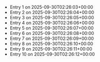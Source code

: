 - Entry 1 on 2025-09-30T02:26:03+00:00
- Entry 2 on 2025-09-30T02:26:04+00:00
- Entry 3 on 2025-09-30T02:26:05+00:00
- Entry 4 on 2025-09-30T02:26:06+00:00
- Entry 5 on 2025-09-30T02:26:07+00:00
- Entry 6 on 2025-09-30T02:26:08+00:00
- Entry 7 on 2025-09-30T02:26:09+00:00
- Entry 8 on 2025-09-30T02:26:10+00:00
- Entry 9 on 2025-09-30T02:26:11+00:00
- Entry 10 on 2025-09-30T02:26:12+00:00
